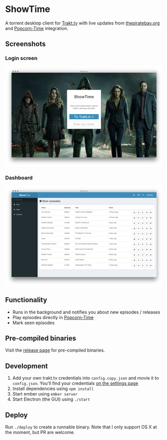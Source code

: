 # ShowTime

A torrent desktop client for [Trakt.tv](http://trakt.tv) with live updates from [thepiratebay.org](http://thepiratebay.se/) and [Popcorn-Time](http://popcorntime.io/) integration.

## Screenshots

### Login screen

![Login Screen](resources/login.png)

### Dashboard

![Dashboard](resources/dashboard.png)

## Functionality

- Runs in the background and notifies you about new episodes / releases
- Play episodes directly in [Popcorn-Time](http://popcorntime.io/)
- Mark seen episodes

## Pre-compiled binaries

Visit the [release page](https://github.com/oleander/git-fame-rb/releases) for pre-compiled binaries.

## Development

1. Add your own trakt.tv credentials into `config.copy.json` and movie it to `config.json`. You'll find your credentials [on the settings page](http://trakt.tv/oauth/applications)
2. Install dependencies using `npm install`
3. Start ember using `ember server`
4. Start Electron (the GUI) using `./start`

## Deploy

Run `./deploy` to create a runnable binary. Note that I only support OS X at the moment, but PR are welcome.